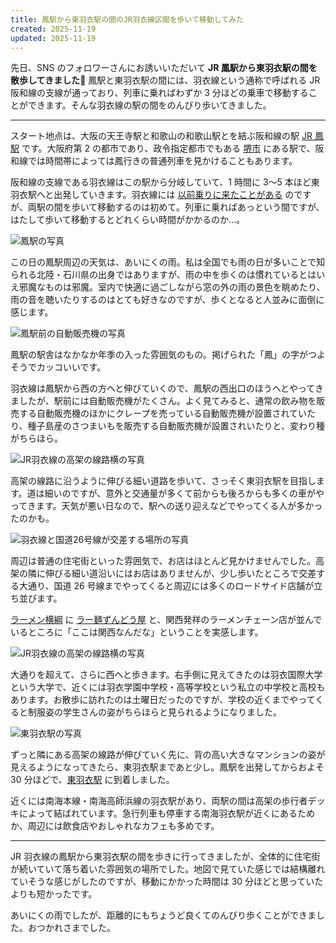 ```yaml
---
title: 鳳駅から東羽衣駅の間のJR羽衣線区間を歩いて移動してみた
created: 2025-11-19
updated: 2025-11-19
---
```


先日、SNS のフォロワーさんにお誘いいただいて **JR 鳳駅から東羽衣駅の間を散歩してきました🚶** 鳳駅と東羽衣駅の間には、羽衣線という通称で呼ばれる JR 阪和線の支線が通っており、列車に乗ればわずか 3 分ほどの乗車で移動することができます。そんな羽衣線の駅の間をのんびり歩いてきました。

---

スタート地点は、大阪の天王寺駅と和歌山の和歌山駅とを結ぶ阪和線の駅 [JR 鳳駅](https://eki.jr-odekake.net/top?id=0621913) です。大阪府第 2 の都市であり、政令指定都市でもある [堺市](https://www.city.sakai.lg.jp/index.html) にある駅で、阪和線では時間帯によっては鳳行きの普通列車を見かけることもあります。

阪和線の支線である羽衣線はこの駅から分岐していて、1 時間に 3～5 本ほど東羽衣駅へと出発していきます。羽衣線には [以前乗りに来たことがある](/blog/20231224/) のですが、両駅の間を歩いて移動するのは初めて。列車に乗ればあっという間ですが、はたして歩いて移動するとどれくらい時間がかかるのか…。

![鳳駅の写真](ffe5721c-cc4c-48c5-60eb-36569a1ddb00)

この日の鳳駅周辺の天気は、あいにくの雨。私は全国でも雨の日が多いことで知られる北陸・石川県の出身ではありますが、雨の中を歩くのは慣れているとはいえ邪魔なものは邪魔。室内で快適に過ごしながら窓の外の雨の景色を眺めたり、雨の音を聴いたりするのはとても好きなのですが、歩くとなると人並みに面倒に感じます。

![鳳駅前の自動販売機の写真](a40259c6-7071-47aa-650f-eea0e96f0000)

鳳駅の駅舎はなかなか年季の入った雰囲気のもの。掲げられた「鳳」の字がつよそうでカッコいいです。

羽衣線は鳳駅から西の方へと伸びていくので、鳳駅の西出口のほうへとやってきましたが、駅前には自動販売機がたくさん。よく見てみると、通常の飲み物を販売する自動販売機のほかにクレープを売っている自動販売機が設置されていたり、種子島産のさつまいもを販売する自動販売機が設置されいたりと、変わり種がちらほら。

![JR羽衣線の高架の線路横の写真](61bbb8b9-2930-49ed-3a07-35507b9fce00)

高架の線路に沿うように伸びる細い道路を歩いて、さっそく東羽衣駅を目指します。道は細いのですが、意外と交通量が多くて前からも後ろからも多くの車がやってきます。天気が悪い日なので、駅への送り迎えなどでやってくる人が多かったのかも。

![羽衣線と国道26号線が交差する場所の写真](9bf341fb-1000-4504-090c-3150bbd21600)

周辺は普通の住宅街といった雰囲気で、お店はほとんど見かけませんでした。高架の隣に伸びる細い道沿いにはお店はありませんが、少し歩いたところで交差する大通り、国道 26 号線までやってくると周辺には多くのロードサイド店舗が立ち並びます。

[ラーメン横綱](https://www.4527.com/index.html) に [ラー麺ずんどう屋](https://zundouya.com/) と、関西発祥のラーメンチェーン店が並んでいるところに「ここは関西なんだな」ということを実感します。

![JR羽衣線の高架の線路横の写真](8e9445e5-a10e-44f6-3f52-d0e9877f5600)

大通りを超えて、さらに西へと歩きます。右手側に見えてきたのは羽衣国際大学という大学で、近くには羽衣学園中学校・高等学校という私立の中学校と高校もあります。お散歩に訪れたのは土曜日だったのですが、学校の近くまでやってくると制服姿の学生さんの姿がちらほらと見られるようになりました。

![東羽衣駅の写真](8665593e-f02d-4198-d0db-1605bcea9f00)

ずっと隣にある高架の線路が伸びていく先に、背の高い大きなマンションの姿が見えるようになってきたら、東羽衣駅まであと少し。鳳駅を出発してからおよそ 30 分ほどで、[東羽衣駅](https://eki.jr-odekake.net/top?id=0621951) に到着しました。

近くには南海本線・南海高師浜線の羽衣駅があり、両駅の間は高架の歩行者デッキによって結ばれています。急行列車も停車する南海羽衣駅が近くにあるためか、周辺には飲食店やおしゃれなカフェも多めです。

---

JR 羽衣線の鳳駅から東羽衣駅の間を歩きに行ってきましたが、全体的に住宅街が続いていて落ち着いた雰囲気の場所でした。地図で見ていた感じでは結構離れていそうな感じがしたのですが、移動にかかった時間は 30 分ほどと思っていたよりも短かったです。

あいにくの雨でしたが、距離的にもちょうど良くてのんびり歩くことができました。おつかれさまでした。
